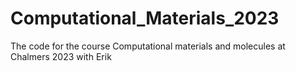 # Computational_Materials_2023
The code for the course Computational materials and molecules at Chalmers 2023 with Erik
